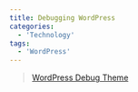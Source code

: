 ```yaml
---
title: Debugging WordPress
categories:
  - 'Technology'
tags:
  - 'WordPress'
---
```

> [WordPress Debug Theme](https://yoast.com/wordpress-debug-theme/)